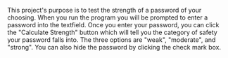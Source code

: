 This project's purpose is to test the strength of a password of your choosing. 
When you run the program you will be prompted to enter a password into the textfield. 
Once you enter your password, you can click the "Calculate Strength" button which will tell you the category of safety your password falls into. 
The three options are "weak", "moderate", and "strong". You can also hide the password by clicking the check mark box.
